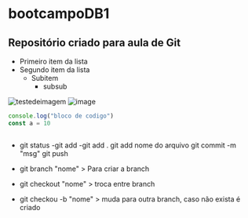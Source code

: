 # bootcampoDB1

## Repositório criado para aula de Git

- Primeiro item da lista
- Segundo item da lista
  - Subitem
    - subsub
 
 ![testedeimagem](https://upload.wikimedia.org/wikipedia/commons/thumb/4/48/Markdown-mark.svg/800px-Markdown-mark.svg.png)
 ![image](https://github.com/Phtessarolo/bootcampoDB1/assets/123336437/bb32aa23-6d26-46b3-b271-4da8e01f5176)
 
 ```js
 console.log("bloco de codigo")
 const a = 10
 ```
 
 ![]()

- git status
-git add
-git add .
git add nome do arquivo
git commit -m "msg"
git push

 - git branch "nome" > Para criar a branch
 - git checkout "nome" > troca entre branch
 - git checkou -b "nome" > muda para outra branch, caso não exista é criado




 
 
 
 

